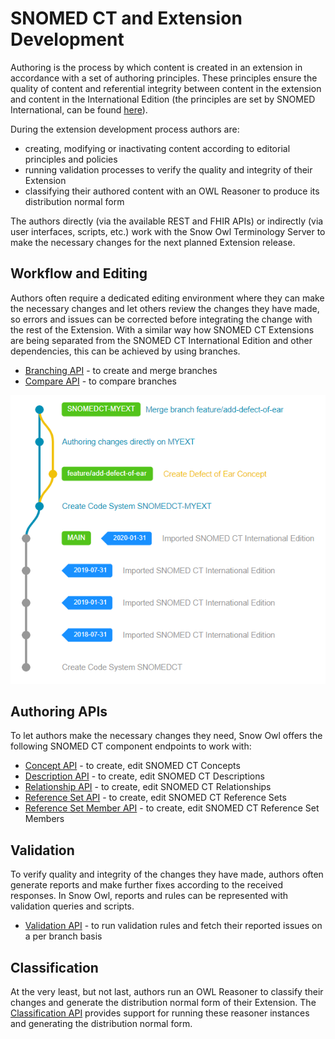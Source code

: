 # SNOMED CT and Extension Development

Authoring is the process by which content is created in an extension in accordance with a set of authoring principles. These principles ensure the quality of content and referential integrity between content in the extension and content in the International Edition (the principles are set by SNOMED International, can be found [here](https://confluence.ihtsdotools.org/display/DOCEXTPG/5.4+Authoring)).

During the extension development process authors are:
* creating, modifying or inactivating content according to editorial principles and policies
* running validation processes to verify the quality and integrity of their Extension
* classifying their authored content with an OWL Reasoner to produce its distribution normal form

The authors directly (via the available REST and FHIR APIs) or indirectly (via user interfaces, scripts, etc.) work with the Snow Owl Terminology Server to make the necessary changes for the next planned Extension release.

## Workflow and Editing

Authors often require a dedicated editing environment where they can make the necessary changes and let others review the changes they have made, so errors and issues can be corrected before integrating the change with the rest of the Extension.
With a similar way how SNOMED CT Extensions are being separated from the SNOMED CT International Edition and other dependencies, this can be achieved by using branches.

* [Branching API](../api/snomed/branching.md) - to create and merge branches
* [Compare API](../api/snomed/compare.md) - to compare branches

![workflow-branch-authoring](images/workflow-branch-authoring.png "SNOMED CT Extension Feature Branches")

## Authoring APIs

To let authors make the necessary changes they need, Snow Owl offers the following SNOMED CT component endpoints to work with:

* [Concept API](../api/snomed/concepts.md) - to create, edit SNOMED CT Concepts
* [Description API](../api/snomed/descriptions.md) - to create, edit SNOMED CT Descriptions
* [Relationship API](../api/snomed/relationships.md) - to create, edit SNOMED CT Relationships
* [Reference Set API](../api/snomed/refsets.md) - to create, edit SNOMED CT Reference Sets
* [Reference Set Member API](../api/snomed/members.md) - to create, edit SNOMED CT Reference Set Members

## Validation

To verify quality and integrity of the changes they have made, authors often generate reports and make further fixes according to the received responses.
In Snow Owl, reports and rules can be represented with validation queries and scripts.

* [Validation API](../api/snomed/validation.md) - to run validation rules and fetch their reported issues on a per branch basis

## Classification

At the very least, but not last, authors run an OWL Reasoner to classify their changes and generate the distribution normal form of their Extension.
The [Classification API](../api/snomed/classification.md) provides support for running these reasoner instances and generating the distribution normal form.
